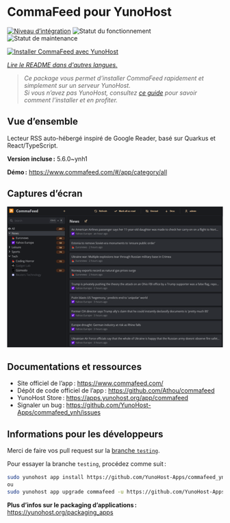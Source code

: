 <!--
Nota bene : ce README est automatiquement généré par <https://github.com/YunoHost/apps/tree/master/tools/readme_generator>
Il NE doit PAS être modifié à la main.
-->

# CommaFeed pour YunoHost

[![Niveau d’intégration](https://apps.yunohost.org/badge/integration/commafeed)](https://ci-apps.yunohost.org/ci/apps/commafeed/)
![Statut du fonctionnement](https://apps.yunohost.org/badge/state/commafeed)
![Statut de maintenance](https://apps.yunohost.org/badge/maintained/commafeed)

[![Installer CommaFeed avec YunoHost](https://install-app.yunohost.org/install-with-yunohost.svg)](https://install-app.yunohost.org/?app=commafeed)

*[Lire le README dans d'autres langues.](./ALL_README.md)*

> *Ce package vous permet d’installer CommaFeed rapidement et simplement sur un serveur YunoHost.*  
> *Si vous n’avez pas YunoHost, consultez [ce guide](https://yunohost.org/install) pour savoir comment l’installer et en profiter.*

## Vue d’ensemble

Lecteur RSS auto-hébergé inspiré de Google Reader, basé sur Quarkus et React/TypeScript.


**Version incluse :** 5.6.0~ynh1

**Démo :** <https://www.commafeed.com/#/app/category/all>

## Captures d’écran

![Capture d’écran de CommaFeed](./doc/screenshots/screenshot.png)

## Documentations et ressources

- Site officiel de l’app : <https://www.commafeed.com/>
- Dépôt de code officiel de l’app : <https://github.com/Athou/commafeed>
- YunoHost Store : <https://apps.yunohost.org/app/commafeed>
- Signaler un bug : <https://github.com/YunoHost-Apps/commafeed_ynh/issues>

## Informations pour les développeurs

Merci de faire vos pull request sur la [branche `testing`](https://github.com/YunoHost-Apps/commafeed_ynh/tree/testing).

Pour essayer la branche `testing`, procédez comme suit :

```bash
sudo yunohost app install https://github.com/YunoHost-Apps/commafeed_ynh/tree/testing --debug
ou
sudo yunohost app upgrade commafeed -u https://github.com/YunoHost-Apps/commafeed_ynh/tree/testing --debug
```

**Plus d’infos sur le packaging d’applications :** <https://yunohost.org/packaging_apps>
